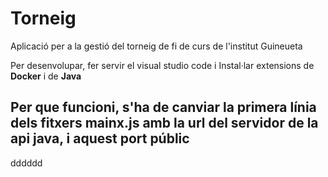 # Torneig
Aplicació per a la gestió del torneig de fi de curs de l'institut Guineueta

Per desenvolupar, fer servir el visual studio code i Instal·lar extensions de **Docker** i de **Java**

Per que funcioni, s'ha de canviar la primera línia dels fitxers mainx.js amb la url del servidor de la api java, i  aquest port públic
----
dddddd